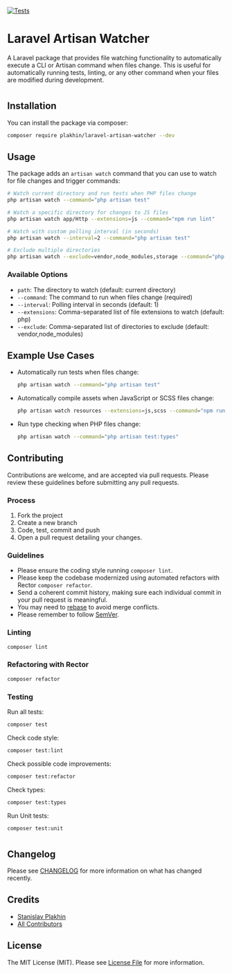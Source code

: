 [![Tests](https://github.com/plakhin/laravel-artisan-watcher/actions/workflows/tests.yml/badge.svg)](https://github.com/plakhin/laravel-artisan-watcher/actions/workflows/tests.yml)

# Laravel Artisan Watcher

A Laravel package that provides file watching functionality to automatically execute a CLI or Artisan command when files change. This is useful for automatically running tests, linting, or any other command when your files are modified during development.

#

## Installation

You can install the package via composer:

```bash
composer require plakhin/laravel-artisan-watcher --dev
```

## Usage

The package adds an `artisan watch` command that you can use to watch for file changes and trigger commands:

```bash
# Watch current directory and run tests when PHP files change
php artisan watch --command="php artisan test"

# Watch a specific directory for changes to JS files
php artisan watch app/Http --extensions=js --command="npm run lint"

# Watch with custom polling interval (in seconds)
php artisan watch --interval=2 --command="php artisan test"

# Exclude multiple directories
php artisan watch --exclude=vendor,node_modules,storage --command="php artisan test"
```

### Available Options

- `path`: The directory to watch (default: current directory)
- `--command`: The command to run when files change (required)
- `--interval`: Polling interval in seconds (default: 1)
- `--extensions`: Comma-separated list of file extensions to watch (default: php)
- `--exclude`: Comma-separated list of directories to exclude (default: vendor,node_modules)

## Example Use Cases

- Automatically run tests when files change:
  ```bash
  php artisan watch --command="php artisan test"
  ```

- Automatically compile assets when JavaScript or SCSS files change:
  ```bash
  php artisan watch resources --extensions=js,scss --command="npm run dev"
  ```

- Run type checking when PHP files change:
  ```bash
  php artisan watch --command="php artisan test:types"
  ```

## Contributing
Contributions are welcome, and are accepted via pull requests.
Please review these guidelines before submitting any pull requests.

### Process

1. Fork the project
1. Create a new branch
1. Code, test, commit and push
1. Open a pull request detailing your changes.

### Guidelines

* Please ensure the coding style running `composer lint`.
* Please keep the codebase modernized using automated refactors with Rector `composer refactor`.
* Send a coherent commit history, making sure each individual commit in your pull request is meaningful.
* You may need to [rebase](https://git-scm.com/book/en/v2/Git-Branching-Rebasing) to avoid merge conflicts.
* Please remember to follow [SemVer](http://semver.org/).

### Linting

```bash
composer lint
```

### Refactoring with Rector

```bash
composer refactor
```

### Testing

Run all tests:
```bash
composer test
```

Check code style:
```bash
composer test:lint
```

Check possible code improvements:
```bash
composer test:refactor
```

Check types:
```bash
composer test:types
```

Run Unit tests:
```bash
composer test:unit
```

#

## Changelog

Please see [CHANGELOG](CHANGELOG.md) for more information on what has changed recently.

## Credits

- [Stanislav Plakhin](https://github.com/plakhin)
- [All Contributors](../../contributors)

## License

The MIT License (MIT). Please see [License File](LICENSE.md) for more information.
